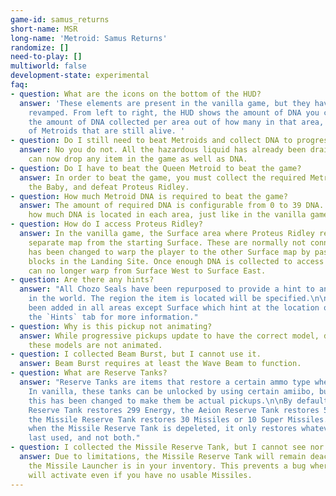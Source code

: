 ```yaml
---
game-id: samus_returns
short-name: MSR
long-name: 'Metroid: Samus Returns'
randomize: []
need-to-play: []
multiworld: false
development-state: experimental
faq:
- question: What are the icons on the bottom of the HUD?
  answer: 'These elements are present in the vanilla game, but they have been slightly
    revamped. From left to right, the HUD shows the amount of DNA you currently have,
    the amount of DNA collected per area out of how many in that area, and the amount
    of Metroids that are still alive. '
- question: Do I still need to beat Metroids and collect DNA to progress areas?
  answer: No you do not. All the hazardous liquid has already been drained. Metroids
    can now drop any item in the game as well as DNA.
- question: Do I have to beat the Queen Metroid to beat the game?
  answer: In order to beat the game, you must collect the required Metroid DNA, find
    the Baby, and defeat Proteus Ridley.
- question: How much Metroid DNA is required to beat the game?
  answer: The amount of required DNA is configurable from 0 to 39 DNA. The HUD shows
    how much DNA is located in each area, just like in the vanilla game.
- question: How do I access Proteus Ridley?
  answer: In the vanilla game, the Surface area where Proteus Ridley resides is a
    separate map from the starting Surface. These are normally not connected. This
    has been changed to warp the player to the other Surface map by passing the Baby
    blocks in the Landing Site. Once enough DNA is collected to access Ridley, you
    can no longer warp from Surface West to Surface East.
- question: Are there any hints?
  answer: "All Chozo Seals have been repurposed to provide a hint to an item somewhere
    in the world. The region the item is located will be specified.\n\nNew seals have
    been added in all areas except Surface which hint at the location of DNA. See
    the `Hints` tab for more information."
- question: Why is this pickup not animating?
  answer: While progressive pickups update to have the correct model, due to limitations
    these models are not animated.
- question: I collected Beam Burst, but I cannot use it.
  answer: Beam Burst requires at least the Wave Beam to function.
- question: What are Reserve Tanks?
  answer: "Reserve Tanks are items that restore a certain ammo type when depleted.
    In vanilla, these tanks can be unlocked by using certain amiibo, but in the randomizer,
    this has been changed to make them be actual pickups.\n\nBy default, the Energy
    Reserve Tank restores 299 Energy, the Aeion Reserve Tank restores 500 Aeion, and
    the Missile Reserve Tank restores 30 Missiles or 10 Super Missiles. Note that
    when the Missile Reserve Tank is depeleted, it only restores whatever ammo was
    last used, and not both."
- question: I collected the Missile Reserve Tank, but I cannot see nor use it.
  answer: Due to limitations, the Missile Reserve Tank will remain deactivated until
    the Missile Launcher is in your inventory. This prevents a bug where the reserve
    will activate even if you have no usable Missiles.
---
```

